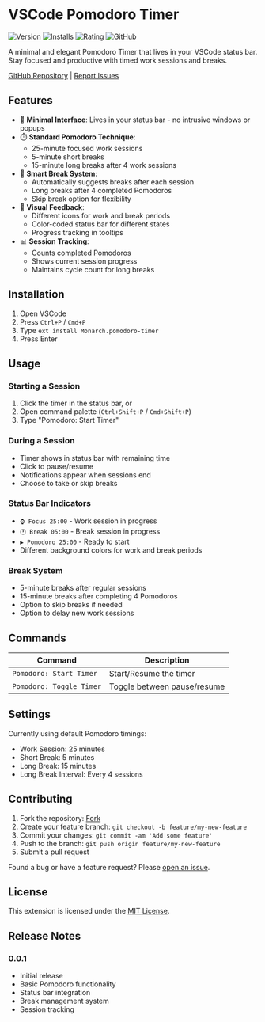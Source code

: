 # VSCode Pomodoro Timer

[![Version](https://img.shields.io/visual-studio-marketplace/v/Monarch.pomodoro-timer)](https://marketplace.visualstudio.com/items?itemName=Monarch.pomodoro-timer)
[![Installs](https://img.shields.io/visual-studio-marketplace/i/Monarch.pomodoro-timer)](https://marketplace.visualstudio.com/items?itemName=Monarch.pomodoro-timer)
[![Rating](https://img.shields.io/visual-studio-marketplace/r/Monarch.pomodoro-timer)](https://marketplace.visualstudio.com/items?itemName=Monarch.pomodoro-timer)
[![GitHub](https://img.shields.io/github/license/vishnusai-karumuri/pomodoro-timer)](https://github.com/vishnusai-karumuri/pomodoro-timer/blob/main/LICENSE)

A minimal and elegant Pomodoro Timer that lives in your VSCode status bar. Stay focused and productive with timed work sessions and breaks.

[GitHub Repository](https://github.com/vishnusai-karumuri/pomodoro-timer) | [Report Issues](https://github.com/vishnusai-karumuri/pomodoro-timer/issues)

## Features

- 🎯 **Minimal Interface**: Lives in your status bar - no intrusive windows or popups
- ⏱️ **Standard Pomodoro Technique**:
  - 25-minute focused work sessions
  - 5-minute short breaks
  - 15-minute long breaks after 4 work sessions
- 🔄 **Smart Break System**:
  - Automatically suggests breaks after each session
  - Long breaks after 4 completed Pomodoros
  - Skip break option for flexibility
- 👀 **Visual Feedback**:
  - Different icons for work and break periods
  - Color-coded status bar for different states
  - Progress tracking in tooltips
- 📊 **Session Tracking**:
  - Counts completed Pomodoros
  - Shows current session progress
  - Maintains cycle count for long breaks

## Installation

1. Open VSCode
2. Press `Ctrl+P` / `Cmd+P`
3. Type `ext install Monarch.pomodoro-timer`
4. Press Enter

## Usage

### Starting a Session
1. Click the timer in the status bar, or
2. Open command palette (`Ctrl+Shift+P` / `Cmd+Shift+P`)
3. Type "Pomodoro: Start Timer"

### During a Session
- Timer shows in status bar with remaining time
- Click to pause/resume
- Notifications appear when sessions end
- Choose to take or skip breaks

### Status Bar Indicators
- `⌚ Focus 25:00` - Work session in progress
- `🕐 Break 05:00` - Break session in progress
- `▶️ Pomodoro 25:00` - Ready to start
- Different background colors for work and break periods

### Break System
- 5-minute breaks after regular sessions
- 15-minute breaks after completing 4 Pomodoros
- Option to skip breaks if needed
- Option to delay new work sessions

## Commands

| Command | Description |
|---------|-------------|
| `Pomodoro: Start Timer` | Start/Resume the timer |
| `Pomodoro: Toggle Timer` | Toggle between pause/resume |

## Settings

Currently using default Pomodoro timings:
- Work Session: 25 minutes
- Short Break: 5 minutes
- Long Break: 15 minutes
- Long Break Interval: Every 4 sessions

## Contributing

1. Fork the repository: [Fork](https://github.com/vishnusai-karumuri/pomodoro-timer/fork)
2. Create your feature branch: `git checkout -b feature/my-new-feature`
3. Commit your changes: `git commit -am 'Add some feature'`
4. Push to the branch: `git push origin feature/my-new-feature`
5. Submit a pull request

Found a bug or have a feature request? Please [open an issue](https://github.com/vishnusai-karumuri/pomodoro-timer/issues).

## License

This extension is licensed under the [MIT License](https://github.com/vishnusai-karumuri/pomodoro-timer/blob/main/LICENSE).

## Release Notes

### 0.0.1
- Initial release
- Basic Pomodoro functionality
- Status bar integration
- Break management system
- Session tracking 
